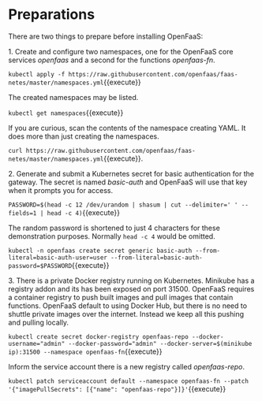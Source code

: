 # Preparations #

There are two things to prepare before installing OpenFaaS:

1\. Create and configure two namespaces, one for the OpenFaaS core services _openfaas_ and a second for the functions _openfaas-fn_.

`kubectl apply -f https://raw.githubusercontent.com/openfaas/faas-netes/master/namespaces.yml`{{execute}}

The created namespaces may be listed.

`kubectl get namespaces`{{execute}}

If you are curious, scan the contents of the namespace creating YAML. It does more than just creating the namespaces.

`curl https://raw.githubusercontent.com/openfaas/faas-netes/master/namespaces.yml`{{execute}}.

2\. Generate and submit a Kubernetes secret for basic authentication for the gateway. The secret is named _basic-auth_ and OpenFaaS will use that key when it prompts you for access.

`PASSWORD=$(head -c 12 /dev/urandom | shasum | cut --delimiter=' ' --fields=1 | head -c 4)`{{execute}}

The random password is shortened to just 4 characters for these demonstration purposes. Normally `head -c 4` would be omitted.

`kubectl -n openfaas create secret generic basic-auth --from-literal=basic-auth-user=user --from-literal=basic-auth-password=$PASSWORD`{{execute}}

3\. There is a private Docker registry running on Kubernetes. Minikube has a registry addon and its has been exposed on port 31500. OpenFaaS requires a container registry to push built images and pull images that contain functions. OpenFaaS default to using Docker Hub, but there is no need to shuttle private images over the internet. Instead we keep all this pushing and pulling locally.

`kubectl create secret docker-registry openfaas-repo --docker-username="admin" --docker-password="admin" --docker-server=$(minikube ip):31500 --namespace openfaas-fn`{{execute}}

Inform the service account there is a new registry called _openfaas-repo_.

`kubectl patch serviceaccount default --namespace openfaas-fn --patch '{"imagePullSecrets": [{"name": "openfaas-repo"}]}'`{{execute}}